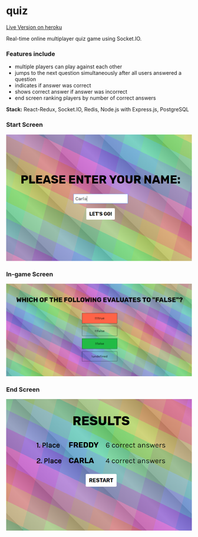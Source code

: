 # quiz

[Live Version on heroku](cg-petition.herokuapp.com)<br/>

Real-time online multiplayer quiz game using Socket.IO.

### Features include

-   multiple players can play against each other
-   jumps to the next question simultaneously after all users answered a question
-   indicates if answer was correct
-   shows correct answer if answer was incorrect
-   end screen ranking players by number of correct answers

**Stack:** React-Redux, Socket.IO, Redis, Node.js with Express.js, PostgreSQL

### Start Screen

<img src="./startscreen.png"/>

### In-game Screen

<img src="./ingame.png"/>

### End Screen

<img src="./endscreen.png"/>
